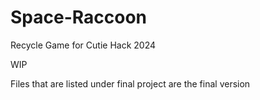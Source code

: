 # Space-Raccoon
Recycle Game for Cutie Hack 2024


WIP 

Files that are listed under final project are the final version
